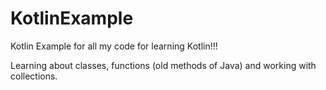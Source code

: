 # KotlinExample
Kotlin Example for all my code for learning Kotlin!!!

Learning about classes, functions (old methods of Java) and working with collections.

